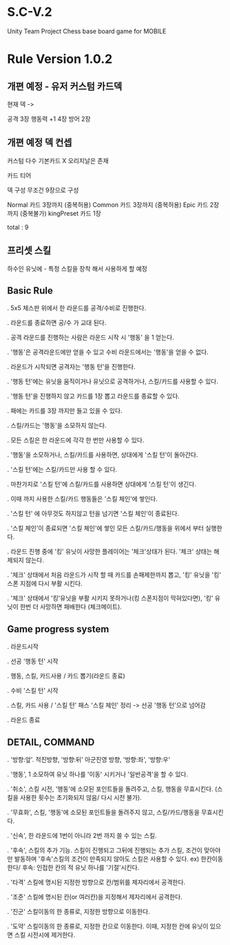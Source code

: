 # S.C-V.2
 Unity Team Project Chess base board game for MOBILE
 
 # Rule Version 1.0.2
 

개편 예정 - 유저 커스텀 카드덱
------------------
현재 덱 -> 

공격 3장 
행동력 +1 4장
방어 2장


개편 예정 덱 컨셉 
------------------
커스텀 다수 기본카드 X 오리지날은 존재

카드 티어

덱 구성 무조건 9장으로 구성

Normal 카드 3장까지 (중복허용)
Common 카드 3장까지 (중복허용)
Epic 카드 2장까지 (중복불가)
kingPreset 카드 1장

total : 9


프리셋 스킬
---------------
하수인 유닛에 - 특정 스킬을 장착 해서 사용하게 할 예정


Basic Rule
---------------
. 5x5 체스판 위에서 한 라운드를 공격/수비로 진행한다.

. 라운드를 종료하면 공/수 가 교대 된다.

. 공격 라운드를 진행하는 사람은 라운드 시작 시 '행동' 을 1 얻는다.

. '행동'은 공격라운드에만 얻을 수 있고 수비 라운드에서는 '행동'을 얻을 수 없다.

. 라운드가 시작되면 공격자는 '행동 턴'을 진행한다.

. '행동 턴'에는 유닛을 움직이거나 유닛으로 공격하거나, 스킬/카드를 사용할 수 있다.

. '행동 턴'을 진행하지 않고 카드를 1장 뽑고 라운드를 종료할 수 있다.

. 패에는 카드를 3장 까지만 들고 있을 수 있다.

. 스킬/카드는 '행동'을 소모하지 않는다.

. 모든 스킬은 한 라운드에 각각 한 번만 사용할 수 있다.

. '행동'을 소모하거나, 스킬/카드를 사용하면, 상대에게 '스킬 턴'이 돌아간다.

. '스킬 턴'에는 스킬/카드만 사용 할 수 있다.

. 마찬가지로 '스킬 턴'에 스킬/카드를 사용하면 상대에게 '스킬 턴'이 생긴다.

. 이때 까지 사용한 스킬/카드 행동들은 '스킬 체인'에 쌓인다.

. '스킬 턴' 에 아무것도 하지않고 턴을 넘기면 '스킬 체인'이 종료된다.

. '스킬 체인'이 종료되면 '스킬 체인'에 쌓인 모든 스킬/카드/행동을 위에서 부터 실행한다.

. 라운드 진행 중에 '킹' 유닛이 사망한 플레이어는 '체크'상태가 된다. '체크' 상태는 해제되지 않는다.

. '체크' 상태에서 처음 라운드가 시작 할 때 카드를 손패제한까지 뽑고, '킹' 유닛을 '킹' 스폰 지점에 다시 부활 시킨다.

. '체크' 상태에서 '킹'유닛을 부활 시키지 못하거나(킹 스폰지점이 막혀있다면), '킹' 유닛이 한번 더 사망하면 패배한다 (체크메이트).


Game progress system
-------------------------------
. 라운드시작

. 선공 '행동 턴' 시작 

. 행동, 스킬, 카드사용 / 카드 뽑기(라운드 종료)

. 수비 '스킬 턴' 시작

. 스킬, 카드 사용 / '스킬 턴' 패스 '스킬 체인' 정리 -> 선공 '행동 턴'으로 넘어감

. 라운드 종료 


DETAIL, COMMAND
-------------------------------
. '방향:앞'. 적진방향, '방향:뒤' 아군진영 방향, '방향:좌', '방향:우' 

. '행동', 1 소모하여 유닛 하나를 '이동' 시키거나 '일반공격'을 할 수 있다.

. '취소', 스킬 시전, '행동'에 소모된 포인트들을 돌려주고, 스킬, 행동을 무효시킨다. (스킬을 사용한 횟수는 초기화되지 않음/ 다시 시전 불가).

. '무효화', 스킬, '행동'에 소모된 포인트들을 돌려주지 않고, 스킬/카드/행동을 무효시킨다.

. '신속', 한 라운드에 1번이 아니라 2번 까지 쓸 수 있는 스킬. 

. '후속', 스킬의 추가 기능. 스킬이 진행되고 그뒤에 진행되는 추가 스킬, 조건이 맞아야만 발동하며 '후속'스킬의 조건이 만족되지 않아도 스킬은 사용할 수 있다. ex) 한칸이동한다/ 후속: 인접한 칸의 적 유닛 하나를 '기절'시킨다.

. '타격' 스킬에 명시된 지정한 방향으로 칸/범위를 제자리에서 공격한다.

. '조준' 스킬에 명시된 칸(or 여러칸)을 지정해서 제자리에서 공격한다.

. '진군' 스킬이동의 한 종류로, 지정한 방향으로 이동한다.

. '도약' 스킬이동의 한 종류로, 지정한 칸으로 이동한다. 이때, 지정한 칸에 유닛이 있으면 스킬 시전시에 제거한다.
